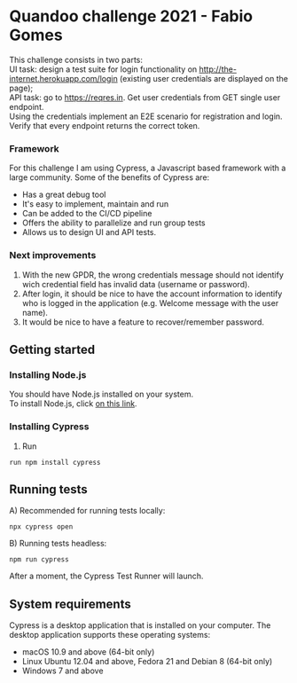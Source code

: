 # Quandoo challenge 2021 - Fabio Gomes

This challenge consists in two parts:  
UI task: design a test suite for login functionality on http://the-internet.herokuapp.com/login (existing user credentials are displayed on the page);  
API task: go to https://reqres.in. Get user credentials from GET single user endpoint.  
Using the credentials implement an E2E scenario for registration and login. Verify that every endpoint returns the correct token.  

### Framework
For this challenge I am using Cypress, a Javascript based framework with a large community.
Some of the benefits of Cypress are:
- Has a great debug tool
- It's easy to implement, maintain and run
- Can be added to the CI/CD pipeline
- Offers the ability to parallelize and run group tests
- Allows us to design UI and API tests.

### Next improvements
1. With the new GPDR, the wrong credentials message should not identify wich credential field has invalid data (username or password).
2. After login, it should be nice to have the account information to identify who is logged in the application (e.g. Welcome message with the user name).
3. It would be nice to have a feature to recover/remember password.


## Getting started

### Installing Node.js
You should have Node.js installed on your system.  
To install Node.js, click [on this link](https://nodejs.org/en/download/).

### Installing Cypress
1. Run 
```
run npm install cypress
```

## Running tests
A) Recommended for running tests locally:
```
npx cypress open
```
B) Running tests headless:
```
npm run cypress
```

After a moment, the Cypress Test Runner will launch.
 
## System requirements

Cypress is a desktop application that is installed on your computer. The desktop application supports these operating systems:

- macOS 10.9 and above (64-bit only)
- Linux Ubuntu 12.04 and above, Fedora 21 and Debian 8 (64-bit only)
- Windows 7 and above
